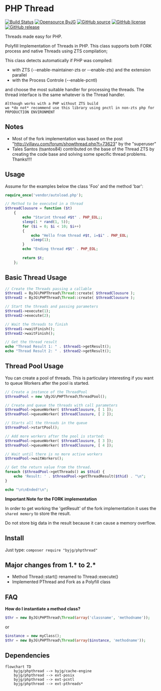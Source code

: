 # PHP Thread

[![Build Status](https://github.com/byjg/php-phpthread/actions/workflows/phpunit.yml/badge.svg?branch=master)](https://github.com/byjg/php-phpthread/actions/workflows/phpunit.yml)
[![Opensource ByJG](https://img.shields.io/badge/opensource-byjg-success.svg)](http://opensource.byjg.com)
[![GitHub source](https://img.shields.io/badge/Github-source-informational?logo=github)](https://github.com/byjg/php-phpthread/)
[![GitHub license](https://img.shields.io/github/license/byjg/php-phpthread.svg)](https://opensource.byjg.com/opensource/licensing.html)
[![GitHub release](https://img.shields.io/github/release/byjg/php-phpthread.svg)](https://github.com/byjg/php-phpthread/releases/)

Threads made easy for PHP.

Polyfill Implementation of Threads in PHP. This class supports both FORK process and native Threads using ZTS compilation;

This class detects automatically if PHP was compiled:

- with ZTS (--enable-maintainer-zts or --enable-zts) and the extension parallel 
- with the Process Controle (--enable-pcntl)

and choose the most suitable handler for processing the threads. The thread interface is the same whatever is the Thread handler.

```tip
Although works with a PHP without ZTS build 
we *do not* recommend use this library using pnctl in non-zts php for PRPODUCTION ENVIRONMENT
```

## Notes

- Most of the fork implementation was based on the post "http://villavu.com/forum/showthread.php?t=73623" by the "superuser"
- Tales Santos (tsantos84) contributed on the base of the Thread ZTS by creating the code base and solving some specific thread problems. Thanks!!!!  

## Usage

Assume for the examples below the class 'Foo' and the method 'bar':

```php
require_once('vendor/autoload.php');

// Method to be executed in a thread
$threadClousure = function ($t)
    {
        echo "Starint thread #$t" . PHP_EOL;;
        sleep(1 * rand(1, 5));
        for ($i = 0; $i < 10; $i++)
        {
            echo "Hello from thread #$t, i=$i" . PHP_EOL;
            sleep(1);
        }
        echo "Ending thread #$t" . PHP_EOL;
    
        return $t;
    };
```

## Basic Thread Usage

```php
// Create the Threads passing a callable
$thread1 = ByJG\PHPThread\Thread::create( $threadClousure );
$thread2 = ByJG\PHPThread\Thread::create( $threadClousure );

// Start the threads and passing parameters
$thread1->execute(1);
$thread2->execute(2);

// Wait the threads to finish
$thread1->waitFinish();
$thread2->waitFinish();

// Get the thread result
echo "Thread Result 1: " . $thread1->getResult();
echo "Thread Result 2: " . $thread2->getResult();
```

## Thread Pool Usage

You can create a pool of threads. This is particulary interesting if you want to queue Workers after the pool is started.

```php
// Create a instance of the ThreadPool
$threadPool = new \ByJG\PHPThread\ThreadPool();

// Create and queue the threads with call parameters
$threadPool->queueWorker( $threadClousure, [ 1 ]);
$threadPool->queueWorker( $threadClousure, [ 2 ]);

// Starts all the threads in the queue
$threadPool->startPool();

// Add more workers after the pool is started:
$threadPool->queueWorker( $threadClousure, [ 3 ]);
$threadPool->queueWorker( $threadClousure, [ 4 ]);

// Wait until there is no more active workers
$threadPool->waitWorkers();

// Get the return value from the thread.
foreach ($threadPool->getThreads() as $thid) {
    echo 'Result: ' . $threadPool->getThreadResult($thid) . "\n";
}

echo "\n\nEnded!\n";
```

**Important Note for the FORK implementation**

In order to get working the 'getResult' of the fork implementation it uses the `shared memory` to store the result.

Do not store big data in the result because it can cause a memory overflow.

## Install

Just type: `composer require "byjg/phpthread"`

## Major changes from 1.* to 2.*

- Method Thread::start() renamed to Thread::execute()
- Implemented PThread and Fork as a Polyfill class

## FAQ

**How do I instantiate a method class?**

```php
$thr = new ByJG\PHPThread\Thread(array('classname', 'methodname'));
```

or

```php
$instance = new myClass();
$thr = new ByJG\PHPThread\Thread(array($instance, 'methodname'));
```


## Dependencies

```mermaid
flowchart TD
    byjg/phpthread --> byjg/cache-engine
    byjg/phpthread --> ext-posix
    byjg/phpthread --> ext-pcntl
    byjg/phpthread --> ext-pthreads*
```